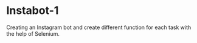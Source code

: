 # Instabot-1
Creating an Instagram bot and create different function for each task with the help of Selenium.

